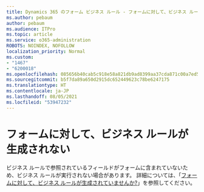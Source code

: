 ```yaml
---
title: Dynamics 365 のフォーム ビジネス ルール - フォームに対して、ビジネス ルールが生成されない
ms.author: pebaum
author: pebaum
ms.audience: ITPro
ms.topic: article
ms.service: o365-administration
ROBOTS: NOINDEX, NOFOLLOW
localization_priority: Normal
ms.custom:
- "1467"
- "6200018"
ms.openlocfilehash: 085656b40cab5c918e58a821db9ad8399aa37cda871c00a7ed51411c4b733576
ms.sourcegitcommit: b5f7da89a650d2915dc652449623c78be6247175
ms.translationtype: HT
ms.contentlocale: ja-JP
ms.lasthandoff: 08/05/2021
ms.locfileid: "53947232"
---
```

# <a name="business-rule-not-firing-for-a-form"></a>フォームに対して、ビジネス ルールが生成されない

ビジネス ルールで参照されているフィールドがフォームに含まれていないため、ビジネス ルールが実行されない場合があります。 詳細については、「[フォームに対して、ビジネス ルールが生成されていませんか?](https://docs.microsoft.com/powerapps/maker/model-driven-apps/create-business-rules-recommendations-apply-logic-form#is-your-business-rule-not-firing-for-a-form)」を参照してください。
